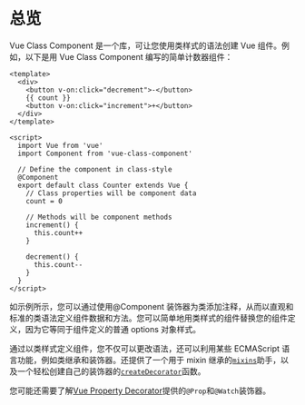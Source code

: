 # 总览

Vue Class Component 是一个库，可让您使用类样式的语法创建 Vue 组件。例如，以下是用 Vue Class Component 编写的简单计数器组件：

```vue
<template>
  <div>
    <button v-on:click="decrement">-</button>
    {{ count }}
    <button v-on:click="increment">+</button>
  </div>
</template>

<script>
  import Vue from 'vue'
  import Component from 'vue-class-component'

  // Define the component in class-style
  @Component
  export default class Counter extends Vue {
    // Class properties will be component data
    count = 0

    // Methods will be component methods
    increment() {
      this.count++
    }

    decrement() {
      this.count--
    }
  }
</script>
```

如示例所示，您可以通过使用@Component 装饰器为类添加注释，从而以直观和标准的类语法定义组件数据和方法。您可以简单地用类样式的组件替换您的组件定义，因为它等同于组件定义的普通 options 对象样式。

通过以类样式定义组件，您不仅可以更改语法，还可以利用某些 ECMAScript 语言功能，例如类继承和装饰器。还提供了一个用于 mixin 继承的[`mixins`](guide/extend-and-mixins.md#Mixins)助手，以及一个轻松创建自己的装饰器的[`createDecorator`](guide/custom-decorators.md)函数。

您可能还需要了解[Vue Property Decorator](https://github.com/kaorun343/vue-property-decorator)提供的`@Prop`和`@Watch`装饰器。